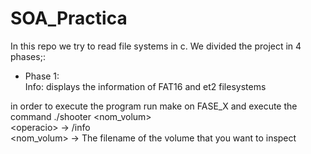 # SOA_Practica
In this repo we try to read file systems in c. We divided the project in 4 phases;: <br>
* Phase 1:<br> Info: displays the information of FAT16 and et2 filesystems<br>

in order to execute the program run make on FASE_X and execute the command ./shooter <operacio> <nom_volum><br>
  \<operacio\> -> /info <br>
  \<nom_volum\> -> The filename of the volume that you want to inspect
   

